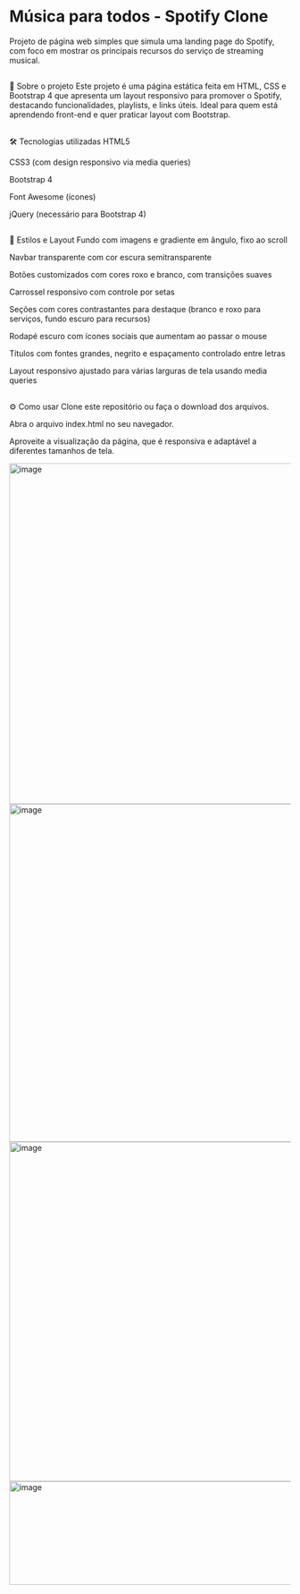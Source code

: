 # Música para todos - Spotify Clone
Projeto de página web simples que simula uma landing page do Spotify, com foco em mostrar os principais recursos do serviço de streaming musical.
##
🚀 Sobre o projeto
Este projeto é uma página estática feita em HTML, CSS e Bootstrap 4 que apresenta um layout responsivo para promover o Spotify, destacando funcionalidades, playlists, e links úteis. Ideal para quem está aprendendo front-end e quer praticar layout com Bootstrap.
##
🛠 Tecnologias utilizadas
HTML5

CSS3 (com design responsivo via media queries)

Bootstrap 4

Font Awesome (ícones)

jQuery (necessário para Bootstrap 4)

##
🎨 Estilos e Layout
Fundo com imagens e gradiente em ângulo, fixo ao scroll

Navbar transparente com cor escura semitransparente

Botões customizados com cores roxo e branco, com transições suaves

Carrossel responsivo com controle por setas

Seções com cores contrastantes para destaque (branco e roxo para serviços, fundo escuro para recursos)

Rodapé escuro com ícones sociais que aumentam ao passar o mouse

Títulos com fontes grandes, negrito e espaçamento controlado entre letras

Layout responsivo ajustado para várias larguras de tela usando media queries
##
⚙️ Como usar
Clone este repositório ou faça o download dos arquivos.

Abra o arquivo index.html no seu navegador.

Aproveite a visualização da página, que é responsiva e adaptável a diferentes tamanhos de tela.

<img width="1360" height="609" alt="image" src="https://github.com/user-attachments/assets/0d8b4d6c-c085-4b7d-accf-75163b346095" />
<img width="1363" height="604" alt="image" src="https://github.com/user-attachments/assets/421e6c2a-1104-4aa8-83a5-fc1766167353" />
<img width="1366" height="607" alt="image" src="https://github.com/user-attachments/assets/f954dc58-6842-4e75-bab5-6ab88925ff7f" />
<img width="1257" height="185" alt="image" src="https://github.com/user-attachments/assets/2aa3a1b4-3b1d-44d1-8c09-a7085e16aec0" />



